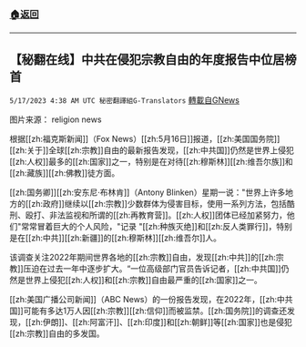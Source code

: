 ###  [:house:返回](README.md)
---


## 【秘翻在线】中共在侵犯宗教自由的年度报告中位居榜首
`5/17/2023 4:38 AM UTC 秘密翻譯組G-Translators` [轉載自GNews](https://gnews.org/articles/1306938)

         

图片来源：   religion news

根据[[zh:福克斯新闻]]（Fox News）[[zh:5月16日]]报道，[[zh:美国国务院]][[zh:关于]]全球[[zh:宗教]]自由的最新报告发现，[[zh:中共国]]仍然是世界上侵犯[[zh:人权]]最多的[[zh:国家]]之一，特别是在对待[[zh:穆斯林]][[zh:维吾尔族]]和[[zh:藏族]][[zh:佛教]]徒方面。

[[zh:国务卿]][[zh:安东尼·布林肯]]（Antony Blinken）星期一说："世界上许多地方的[[zh:政府]]继续以[[zh:宗教]]少数群体为侵害目标，使用一系列方法，包括酷刑、殴打、非法监视和所谓的[[zh:再教育营]]。[[zh:人权]]团体已经加紧努力，他们"常常冒着巨大的个人风险，"记录 "[[zh:种族灭绝]]和[[zh:反人类罪行]]，特别是在[[zh:中共]][[zh:新疆]]的[[zh:穆斯林]][[zh:维吾尔]]人。

该调查关注2022年期间世界各地的[[zh:宗教]]自由，发现[[zh:中共]]的[[zh:宗教]]压迫在过去一年中逐步扩大。“一位高级部门官员告诉记者，[[zh:中共国]]仍然是世界上侵犯[[zh:人权]]和[[zh:宗教]]自由最严重的[[zh:国家]]之一。

[[zh:美国广播公司新闻]]（ABC News）的一份报告发现，在2022年，[[zh:中共国]]可能有多达1万人因[[zh:宗教]][[zh:信仰]]而被监禁。[[zh:国务院]]的调查还发现，[[zh:伊朗]]、[[zh:阿富汗]]、[[zh:印度]]和[[zh:朝鲜]]等[[zh:国家]]也是侵犯[[zh:宗教]]自由的多发国。
